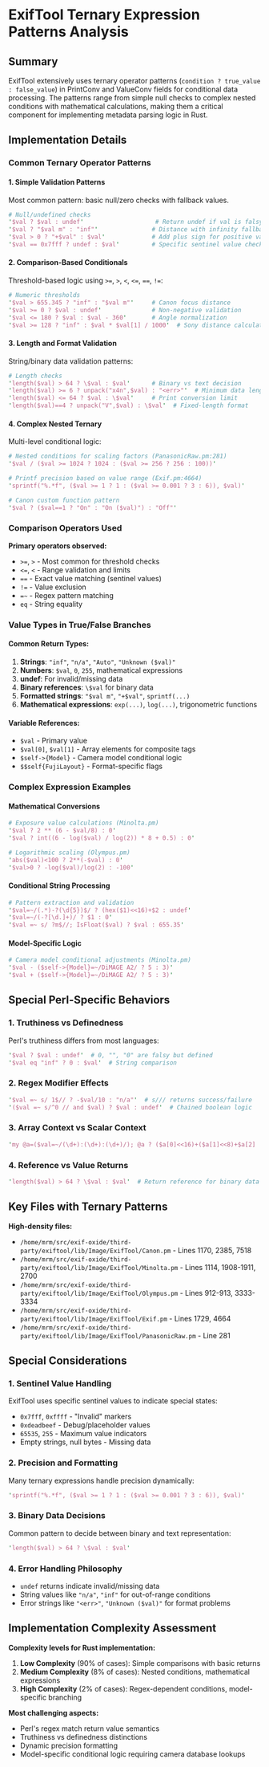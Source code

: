 # ExifTool Ternary Expression Patterns Analysis

## Summary

ExifTool extensively uses ternary operator patterns (`condition ? true_value : false_value`) in PrintConv and ValueConv fields for conditional data processing. The patterns range from simple null checks to complex nested conditions with mathematical calculations, making them a critical component for implementing metadata parsing logic in Rust.

## Implementation Details

### Common Ternary Operator Patterns

#### 1. **Simple Validation Patterns**
Most common pattern: basic null/zero checks with fallback values.

```perl
# Null/undefined checks
'$val ? $val : undef'                    # Return undef if val is falsy
'$val ? "$val m" : "inf"'               # Distance with infinity fallback
'$val > 0 ? "+$val" : $val'             # Add plus sign for positive values
'$val == 0x7fff ? undef : $val'         # Specific sentinel value check
```

#### 2. **Comparison-Based Conditionals**
Threshold-based logic using `>=`, `>`, `<`, `<=`, `==`, `!=`:

```perl
# Numeric thresholds
'$val > 655.345 ? "inf" : "$val m"'     # Canon focus distance
'$val >= 0 ? $val : undef'              # Non-negative validation
'$val <= 180 ? $val : $val - 360'       # Angle normalization
'$val >= 128 ? "inf" : $val * $val[1] / 1000'  # Sony distance calculation
```

#### 3. **Length and Format Validation**
String/binary data validation patterns:

```perl
# Length checks
'length($val) > 64 ? \$val : $val'      # Binary vs text decision
'length($val) >= 6 ? unpack("x4n",$val) : "<err>"'  # Minimum data length
'length($val) <= 64 ? $val : \$val'     # Print conversion limit
'length($val)==4 ? unpack("V",$val) : \$val'  # Fixed-length format
```

#### 4. **Complex Nested Ternary**
Multi-level conditional logic:

```perl
# Nested conditions for scaling factors (PanasonicRaw.pm:281)
'$val / ($val >= 1024 ? 1024 : ($val >= 256 ? 256 : 100))'

# Printf precision based on value range (Exif.pm:4664)
'sprintf("%.*f", ($val >= 1 ? 1 : ($val >= 0.001 ? 3 : 6)), $val)'

# Canon custom function pattern
'$val ? ($val==1 ? "On" : "On ($val)") : "Off"'
```

### Comparison Operators Used

**Primary operators observed:**
- `>=`, `>` - Most common for threshold checks
- `<=`, `<` - Range validation and limits
- `==` - Exact value matching (sentinel values)
- `!=` - Value exclusion
- `=~` - Regex pattern matching
- `eq` - String equality

### Value Types in True/False Branches

#### **Common Return Types:**
1. **Strings**: `"inf"`, `"n/a"`, `"Auto"`, `"Unknown ($val)"`
2. **Numbers**: `$val`, `0`, `255`, mathematical expressions
3. **undef**: For invalid/missing data
4. **Binary references**: `\$val` for binary data
5. **Formatted strings**: `"$val m"`, `"+$val"`, `sprintf(...)`
6. **Mathematical expressions**: `exp(...)`, `log(...)`, trigonometric functions

#### **Variable References:**
- `$val` - Primary value
- `$val[0]`, `$val[1]` - Array elements for composite tags
- `$self->{Model}` - Camera model conditional logic
- `$$self{FujiLayout}` - Format-specific flags

### Complex Expression Examples

#### **Mathematical Conversions**
```perl
# Exposure value calculations (Minolta.pm)
'$val ? 2 ** (6 - $val/8) : 0'
'$val ? int((6 - log($val) / log(2)) * 8 + 0.5) : 0'

# Logarithmic scaling (Olympus.pm)
'abs($val)<100 ? 2**(-$val) : 0'
'$val>0 ? -log($val)/log(2) : -100'
```

#### **Conditional String Processing**
```perl
# Pattern extraction and validation
'$val=~/(.*)-?(\d{5})$/ ? (hex($1)<<16)+$2 : undef'
'$val=~/(-?[\d.]+)/ ? $1 : 0'
'$val =~ s/ ?m$//; IsFloat($val) ? $val : 655.35'
```

#### **Model-Specific Logic**
```perl
# Camera model conditional adjustments (Minolta.pm)
'$val - ($self->{Model}=~/DiMAGE A2/ ? 5 : 3)'
'$val + ($self->{Model}=~/DiMAGE A2/ ? 5 : 3)'
```

## Special Perl-Specific Behaviors

### 1. **Truthiness vs Definedness**
Perl's truthiness differs from most languages:
```perl
'$val ? $val : undef'  # 0, "", "0" are falsy but defined
'$val eq "inf" ? 0 : $val'  # String comparison
```

### 2. **Regex Modifier Effects**
```perl
'$val =~ s/ 1$// ? -$val/10 : "n/a"'  # s/// returns success/failure
'($val =~ s/^0 // and $val) ? $val : undef'  # Chained boolean logic
```

### 3. **Array Context vs Scalar Context**
```perl
'my @a=($val=~/(\d+):(\d+):(\d+)/); @a ? ($a[0]<<16)+($a[1]<<8)+$a[2] : undef'
```

### 4. **Reference vs Value Returns**
```perl
'length($val) > 64 ? \$val : $val'  # Return reference for binary data
```

## Key Files with Ternary Patterns

**High-density files:**
- `/home/mrm/src/exif-oxide/third-party/exiftool/lib/Image/ExifTool/Canon.pm` - Lines 1170, 2385, 7518
- `/home/mrm/src/exif-oxide/third-party/exiftool/lib/Image/ExifTool/Minolta.pm` - Lines 1114, 1908-1911, 2700
- `/home/mrm/src/exif-oxide/third-party/exiftool/lib/Image/ExifTool/Olympus.pm` - Lines 912-913, 3333-3334
- `/home/mrm/src/exif-oxide/third-party/exiftool/lib/Image/ExifTool/Exif.pm` - Lines 1729, 4664
- `/home/mrm/src/exif-oxide/third-party/exiftool/lib/Image/ExifTool/PanasonicRaw.pm` - Line 281

## Special Considerations

### 1. **Sentinel Value Handling**
ExifTool uses specific sentinel values to indicate special states:
- `0x7fff`, `0xffff` - "Invalid" markers
- `0xdeadbeef` - Debug/placeholder values  
- `65535`, `255` - Maximum value indicators
- Empty strings, null bytes - Missing data

### 2. **Precision and Formatting**
Many ternary expressions handle precision dynamically:
```perl
'sprintf("%.*f", ($val >= 1 ? 1 : ($val >= 0.001 ? 3 : 6)), $val)'
```

### 3. **Binary Data Decisions**
Common pattern to decide between binary and text representation:
```perl
'length($val) > 64 ? \$val : $val'
```

### 4. **Error Handling Philosophy**
- `undef` returns indicate invalid/missing data
- String values like `"n/a"`, `"inf"` for out-of-range conditions
- Error strings like `"<err>"`, `"Unknown ($val)"` for format problems

## Implementation Complexity Assessment

**Complexity levels for Rust implementation:**

1. **Low Complexity** (90% of cases): Simple comparisons with basic returns
2. **Medium Complexity** (8% of cases): Nested conditions, mathematical expressions
3. **High Complexity** (2% of cases): Regex-dependent conditions, model-specific branching

**Most challenging aspects:**
- Perl's regex match return value semantics
- Truthiness vs definedness distinctions
- Dynamic precision formatting
- Model-specific conditional logic requiring camera database lookups